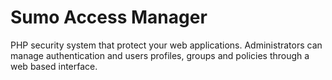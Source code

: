 # Sumo Access Manager
PHP security system that protect your web applications. Administrators can manage authentication and users profiles, groups and policies through a web based interface.
